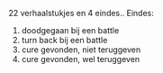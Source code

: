 22 verhaalstukjes en 4 eindes..
Eindes: 
1. doodgegaan bij een battle
2. turn back bij een battle
3. cure gevonden, niet teruggeven
4. cure gevonden, wel teruggeven